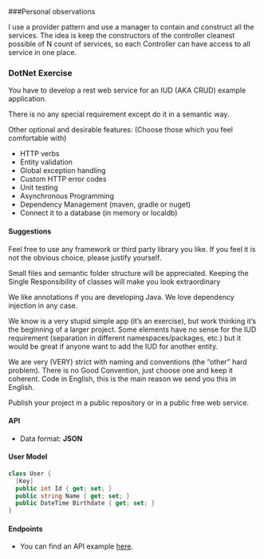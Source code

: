 ###Personal observations

I use a provider pattern and use a manager to contain and construct all the services.
The idea is keep the constructors of the controller cleanest possible of N count of services, so each Controller can have access to all service in one place.


### DotNet Exercise

You have to develop a rest web service for an IUD (AKA CRUD) example application. 

There is no any special requirement except do it in a semantic way.

Other optional and desirable features:
(Choose those which you feel comfortable with)

  - HTTP verbs
  - Entity validation
  - Global exception handling
  - Custom HTTP error codes
  - Unit testing
  - Asynchronous Programming
  - Dependency Management (maven, gradle or nuget)
  - Connect it to a database (in memory or localdb)

#### Suggestions

Feel free to use any framework or third party library you like. If you feel it is not the obvious choice, please justify yourself. 

Small files and semantic folder structure will be appreciated. Keeping the Single Responsibility of classes will make you look extraordinary

We like annotations if you are developing Java. We love dependency injection in any case.

We know is a very stupid simple app (it’s an exercise), but work thinking it’s the beginning of a larger project. Some elements have no sense for the IUD requirement (separation in different namespaces/packages, etc.) but it would be great if anyone want to add the IUD for another entity.

We are very (VERY) strict with naming and conventions (the “other” hard problem). There is no Good Convention, just choose one and keep it coherent. Code in English, this is the main reason we send you this in English. 

Publish your project in a public repository or in a public free web service. 

#### API
- Data format: **JSON**

#### User Model

``` c#
class User {
  [Key]
  public int Id { get; set; }
  public string Name { get; set; }
  public DateTime Birthdate { get; set; }
}
```

#### Endpoints
- You can find an API example [here](https://hello-world.innocv.com/swagger).